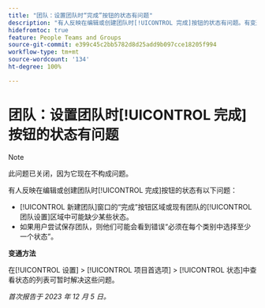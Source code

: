 ```yaml
---
title: "团队：设置团队时“完成”按钮的状态有问题"
description: "有人反映在编辑或创建团队时[!UICONTROL 完成]按钮的状态有问题。有变通方法可用。"
hidefromtoc: true
feature: People Teams and Groups
source-git-commit: e399c45c2bb5782d8d25add9b097cce18205f994
workflow-type: tm+mt
source-wordcount: '134'
ht-degree: 100%

---
```



# 团队：设置团队时[!UICONTROL 完成]按钮的状态有问题

>[!NOTE]
>
>此问题已关闭，因为它现在不构成问题。

有人反映在编辑或创建团队时[!UICONTROL 完成]按钮的状态有以下问题：

* [!UICONTROL 新建团队]窗口的“完成”按钮区域或现有团队的[!UICONTROL 团队设置]区域中可能缺少某些状态。
* 如果用户尝试保存团队，则他们可能会看到错误“必须在每个类别中选择至少一个状态”。

**变通方法**

在[!UICONTROL 设置] > [!UICONTROL 项目首选项] > [!UICONTROL 状态]中查看状态的列表可暂时解决这些问题。

_首次报告于 2023 年 12 月 5 日。_
